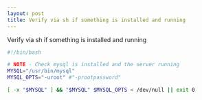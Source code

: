 ```yaml
---
layout: post
title: Verify via sh if something is installed and running
---
```


Verify via sh if something is installed and running

```bash
#!/bin/bash

# NOTE - Check mysql is installed and the server running
MYSQL="/usr/bin/mysql"
MYSQL_OPTS="-uroot" #"-prootpassword"

[ -x "$MYSQL" ] && "$MYSQL" $MYSQL_OPTS < /dev/null || exit 0
```
